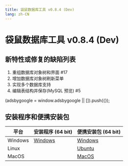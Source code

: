 ```yaml
---
title: 袋鼠数据库工具 v0.8.4 (Dev)
lang: zh-CN
---
```


# 袋鼠数据库工具 v0.8.4 (Dev)


## 新特性或修复的缺陷列表
1. 重组数据库对象树和界面 #17
2. 增加数据库对象树刷新菜单
3. 实现多个数据库支持
4. 编辑表结构并保存(MySQL 预览) #5

<div>
    <script2 type="text/javascript" async="true" src="https://pagead2.googlesyndication.com/pagead/js/adsbygoogle.js" />
    <ins class="adsbygoogle"
        style="display:block; text-align:center;"
        data-ad-layout="in-article"
        data-ad-format="fluid"
        data-ad-client="ca-pub-3975819313740938"
        data-ad-slot="6760827895"></ins>
    <script2 type="text/javascript">
        (adsbygoogle = window.adsbygoogle || []).push({});
    </script2>
</div>

## 安装程序和便携安装包 <Badge text="链接已失效" type="warning"/>

| 平台          | 安装程序 (64 bit) | 便携安装包 (64 bit)  |
|-------------------|-------------------|-------------------|
| Windows | [Windows](https://github.com/dbkangaroo/kangaroo/releases/download/v0.8.4.191028/Kangaroo_0.8.4.191028_win64.exe) | [Windows](https://github.com/dbkangaroo/kangaroo/releases/download/v0.8.4.191028/Kangaroo_0.8.4.191028_win64.7z) |
| Linux |  | [Ubuntu](https://github.com/dbkangaroo/kangaroo/releases/download/v0.8.4.191028/Kangaroo_0.8.4.191028_ubuntu.zip) |
| MacOS |  | [MacOS](https://github.com/dbkangaroo/kangaroo/releases/download/v0.8.4.191028/Kangaroo_0.8.4.191028_macos.zip) |
